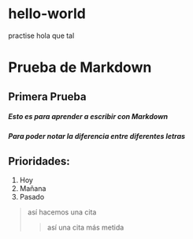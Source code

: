 # hello-world
practise
hola que tal
# Prueba de Markdown
## Primera Prueba
##### Esto es para aprender a escribir con Markdown
##### **Para poder notar** la diferencia entre *diferentes letras* 
## Prioridades:
1. Hoy
2. Mañana
3. Pasado

> así hacemos una cita
>
> > así una cita más metida

